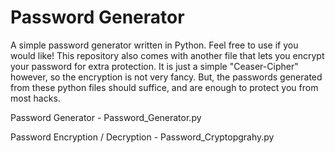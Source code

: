 # Password Generator

A simple password generator written in Python. Feel free to use if you would like! This repository also comes with another file that lets you encrypt your password for extra protection. It is just a simple "Ceaser-Cipher" however, so the encryption is not very fancy. But, the passwords generated from these python files should suffice, and are enough to protect you from most hacks. 

Password Generator - Password_Generator.py

Password Encryption / Decryption - Password_Cryptopgrahy.py
